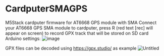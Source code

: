 # CardputerSMAGPS
M5Stack cardputer firmware for AT6668 GPS module with SMA
Connect your AT6668 GPS SMA module to cardputer, press R (red text [rec] will appear on screen) to record GPX track that will be stored on SD card
Arduino settings:
![image](https://github.com/user-attachments/assets/054379f2-aab8-4a13-81b6-1567e5efb57a)




GPX files can be decoded using https://gpx.studio/ as example
![Untitled](https://github.com/user-attachments/assets/92b39a86-6958-46e7-85b2-8917ab74c5f7)
